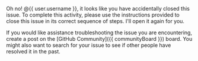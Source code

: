 Oh no! @{{ user.username }}, it looks like you have accidentally closed this issue. To complete this activity, please use the instructions provided to close this issue in its correct sequence of steps. I'll open it again for you.

If you would like assistance troubleshooting the issue you are encountering, create a post on the [GitHub Community]({{ communityBoard }}) board. You might also want to search for your issue to see if other people have resolved it in the past.

